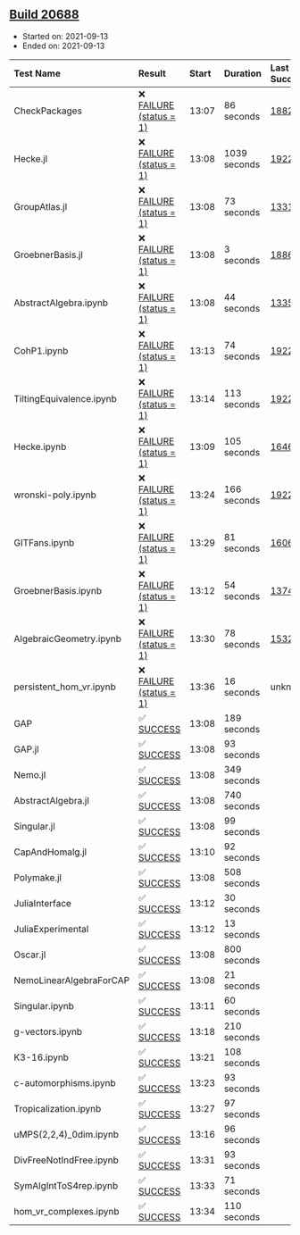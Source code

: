 ## [Build 20688](https://oscarci.mathematik.uni-kl.de/job/oscar/20688/)

* Started on: 2021-09-13
* Ended on: 2021-09-13

| Test Name    | Result | Start | Duration | Last Success | First Failure |
|:-------------|:-------|:------|:---------|:-------------|:--------------|
| CheckPackages | ❌ [FAILURE (status = 1)](https://oscarci.mathematik.uni-kl.de/job/oscar/20688/artifact/logs/build-20688/CheckPackages.log) | 13:07 | 86 seconds | [18822](https://oscarci.mathematik.uni-kl.de/job/oscar/18822/) | [18823](https://oscarci.mathematik.uni-kl.de/job/oscar/18823/) |
| Hecke.jl | ❌ [FAILURE (status = 1)](https://oscarci.mathematik.uni-kl.de/job/oscar/20688/artifact/logs/build-20688/Hecke.jl.log) | 13:08 | 1039 seconds | [19222](https://oscarci.mathematik.uni-kl.de/job/oscar/19222/) | [20152](https://oscarci.mathematik.uni-kl.de/job/oscar/20152/) |
| GroupAtlas.jl | ❌ [FAILURE (status = 1)](https://oscarci.mathematik.uni-kl.de/job/oscar/20688/artifact/logs/build-20688/GroupAtlas.jl.log) | 13:08 | 73 seconds | [13311](https://oscarci.mathematik.uni-kl.de/job/oscar/13311/) | [13312](https://oscarci.mathematik.uni-kl.de/job/oscar/13312/) |
| GroebnerBasis.jl | ❌ [FAILURE (status = 1)](https://oscarci.mathematik.uni-kl.de/job/oscar/20688/artifact/logs/build-20688/GroebnerBasis.jl.log) | 13:08 | 3 seconds | [18864](https://oscarci.mathematik.uni-kl.de/job/oscar/18864/) | [18865](https://oscarci.mathematik.uni-kl.de/job/oscar/18865/) |
| AbstractAlgebra.ipynb | ❌ [FAILURE (status = 1)](https://oscarci.mathematik.uni-kl.de/job/oscar/20688/artifact/logs/build-20688/AbstractAlgebra.ipynb.log) | 13:08 | 44 seconds | [13355](https://oscarci.mathematik.uni-kl.de/job/oscar/13355/) | [13356](https://oscarci.mathematik.uni-kl.de/job/oscar/13356/) |
| CohP1.ipynb | ❌ [FAILURE (status = 1)](https://oscarci.mathematik.uni-kl.de/job/oscar/20688/artifact/logs/build-20688/CohP1.ipynb.log) | 13:13 | 74 seconds | [19222](https://oscarci.mathematik.uni-kl.de/job/oscar/19222/) | [20152](https://oscarci.mathematik.uni-kl.de/job/oscar/20152/) |
| TiltingEquivalence.ipynb | ❌ [FAILURE (status = 1)](https://oscarci.mathematik.uni-kl.de/job/oscar/20688/artifact/logs/build-20688/TiltingEquivalence.ipynb.log) | 13:14 | 113 seconds | [19222](https://oscarci.mathematik.uni-kl.de/job/oscar/19222/) | [20152](https://oscarci.mathematik.uni-kl.de/job/oscar/20152/) |
| Hecke.ipynb | ❌ [FAILURE (status = 1)](https://oscarci.mathematik.uni-kl.de/job/oscar/20688/artifact/logs/build-20688/Hecke.ipynb.log) | 13:09 | 105 seconds | [16463](https://oscarci.mathematik.uni-kl.de/job/oscar/16463/) | [16464](https://oscarci.mathematik.uni-kl.de/job/oscar/16464/) |
| wronski-poly.ipynb | ❌ [FAILURE (status = 1)](https://oscarci.mathematik.uni-kl.de/job/oscar/20688/artifact/logs/build-20688/wronski-poly.ipynb.log) | 13:24 | 166 seconds | [19222](https://oscarci.mathematik.uni-kl.de/job/oscar/19222/) | [20152](https://oscarci.mathematik.uni-kl.de/job/oscar/20152/) |
| GITFans.ipynb | ❌ [FAILURE (status = 1)](https://oscarci.mathematik.uni-kl.de/job/oscar/20688/artifact/logs/build-20688/GITFans.ipynb.log) | 13:29 | 81 seconds | [16068](https://oscarci.mathematik.uni-kl.de/job/oscar/16068/) | [16069](https://oscarci.mathematik.uni-kl.de/job/oscar/16069/) |
| GroebnerBasis.ipynb | ❌ [FAILURE (status = 1)](https://oscarci.mathematik.uni-kl.de/job/oscar/20688/artifact/logs/build-20688/GroebnerBasis.ipynb.log) | 13:12 | 54 seconds | [13748](https://oscarci.mathematik.uni-kl.de/job/oscar/13748/) | [13749](https://oscarci.mathematik.uni-kl.de/job/oscar/13749/) |
| AlgebraicGeometry.ipynb | ❌ [FAILURE (status = 1)](https://oscarci.mathematik.uni-kl.de/job/oscar/20688/artifact/logs/build-20688/AlgebraicGeometry.ipynb.log) | 13:30 | 78 seconds | [15322](https://oscarci.mathematik.uni-kl.de/job/oscar/15322/) | [15323](https://oscarci.mathematik.uni-kl.de/job/oscar/15323/) |
| persistent_hom_vr.ipynb | ❌ [FAILURE (status = 1)](https://oscarci.mathematik.uni-kl.de/job/oscar/20688/artifact/logs/build-20688/persistent_hom_vr.ipynb.log) | 13:36 | 16 seconds | unknown | unknown |
| GAP | ✅ [SUCCESS](https://oscarci.mathematik.uni-kl.de/job/oscar/20688/artifact/logs/build-20688/GAP.log) | 13:08 | 189 seconds |  |  |
| GAP.jl | ✅ [SUCCESS](https://oscarci.mathematik.uni-kl.de/job/oscar/20688/artifact/logs/build-20688/GAP.jl.log) | 13:08 | 93 seconds |  |  |
| Nemo.jl | ✅ [SUCCESS](https://oscarci.mathematik.uni-kl.de/job/oscar/20688/artifact/logs/build-20688/Nemo.jl.log) | 13:08 | 349 seconds |  |  |
| AbstractAlgebra.jl | ✅ [SUCCESS](https://oscarci.mathematik.uni-kl.de/job/oscar/20688/artifact/logs/build-20688/AbstractAlgebra.jl.log) | 13:08 | 740 seconds |  |  |
| Singular.jl | ✅ [SUCCESS](https://oscarci.mathematik.uni-kl.de/job/oscar/20688/artifact/logs/build-20688/Singular.jl.log) | 13:08 | 99 seconds |  |  |
| CapAndHomalg.jl | ✅ [SUCCESS](https://oscarci.mathematik.uni-kl.de/job/oscar/20688/artifact/logs/build-20688/CapAndHomalg.jl.log) | 13:10 | 92 seconds |  |  |
| Polymake.jl | ✅ [SUCCESS](https://oscarci.mathematik.uni-kl.de/job/oscar/20688/artifact/logs/build-20688/Polymake.jl.log) | 13:08 | 508 seconds |  |  |
| JuliaInterface | ✅ [SUCCESS](https://oscarci.mathematik.uni-kl.de/job/oscar/20688/artifact/logs/build-20688/JuliaInterface.log) | 13:12 | 30 seconds |  |  |
| JuliaExperimental | ✅ [SUCCESS](https://oscarci.mathematik.uni-kl.de/job/oscar/20688/artifact/logs/build-20688/JuliaExperimental.log) | 13:12 | 13 seconds |  |  |
| Oscar.jl | ✅ [SUCCESS](https://oscarci.mathematik.uni-kl.de/job/oscar/20688/artifact/logs/build-20688/Oscar.jl.log) | 13:08 | 800 seconds |  |  |
| NemoLinearAlgebraForCAP | ✅ [SUCCESS](https://oscarci.mathematik.uni-kl.de/job/oscar/20688/artifact/logs/build-20688/NemoLinearAlgebraForCAP.log) | 13:08 | 21 seconds |  |  |
| Singular.ipynb | ✅ [SUCCESS](https://oscarci.mathematik.uni-kl.de/job/oscar/20688/artifact/logs/build-20688/Singular.ipynb.log) | 13:11 | 60 seconds |  |  |
| g-vectors.ipynb | ✅ [SUCCESS](https://oscarci.mathematik.uni-kl.de/job/oscar/20688/artifact/logs/build-20688/g-vectors.ipynb.log) | 13:18 | 210 seconds |  |  |
| K3-16.ipynb | ✅ [SUCCESS](https://oscarci.mathematik.uni-kl.de/job/oscar/20688/artifact/logs/build-20688/K3-16.ipynb.log) | 13:21 | 108 seconds |  |  |
| c-automorphisms.ipynb | ✅ [SUCCESS](https://oscarci.mathematik.uni-kl.de/job/oscar/20688/artifact/logs/build-20688/c-automorphisms.ipynb.log) | 13:23 | 93 seconds |  |  |
| Tropicalization.ipynb | ✅ [SUCCESS](https://oscarci.mathematik.uni-kl.de/job/oscar/20688/artifact/logs/build-20688/Tropicalization.ipynb.log) | 13:27 | 97 seconds |  |  |
| uMPS(2,2,4)_0dim.ipynb | ✅ [SUCCESS](https://oscarci.mathematik.uni-kl.de/job/oscar/20688/artifact/logs/build-20688/uMPS-2-2-4-_0dim.ipynb.log) | 13:16 | 96 seconds |  |  |
| DivFreeNotIndFree.ipynb | ✅ [SUCCESS](https://oscarci.mathematik.uni-kl.de/job/oscar/20688/artifact/logs/build-20688/DivFreeNotIndFree.ipynb.log) | 13:31 | 93 seconds |  |  |
| SymAlgIntToS4rep.ipynb | ✅ [SUCCESS](https://oscarci.mathematik.uni-kl.de/job/oscar/20688/artifact/logs/build-20688/SymAlgIntToS4rep.ipynb.log) | 13:33 | 71 seconds |  |  |
| hom_vr_complexes.ipynb | ✅ [SUCCESS](https://oscarci.mathematik.uni-kl.de/job/oscar/20688/artifact/logs/build-20688/hom_vr_complexes.ipynb.log) | 13:34 | 110 seconds |  |  |
